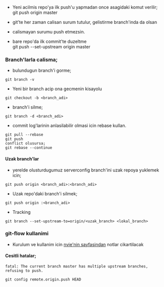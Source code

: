* Yeni acilmis repo'ya ilk push'u yapmadan once asagidaki komut verilir;  
git push origin master  

* git'te her zaman calisan surum tutulur, gelistirme branch'inda da olsan  
* calismayan surumu push etmezsin.  

* bare repo'da ilk commit'te duzeltme  
git push --set-upstream origin master  

### Branch'larla calisma;
* bulundugun branch'i gorme;
```
git branch -v
```
* Yeni bir branch acip ona gecmenin kisayolu
```
git checkout -b <branch_adi>
```
* branch'i silme;
```
git branch -d <branch_adi>
```
* commit log'larinin anlasilabilir olmasi icin rebase kullan.
```
git pull --rebase  
git push  
conflict olusursa;  
git rebase --continue  
```
#### Uzak branch'lar
* yerelde olusturdugumuz serverconfig branch'ini uzak repoya yuklemek icin;
```
git push origin <branch_adi>:<branch_adi>
```
* Uzak repo'daki branch'i silmek;
```
git push origin :<branch_adi>
```

* Tracking
```
git branch --set-upstream-to=origin/<uzak_branch> <lokal_branch>
```

### git-flow kullanimi
* Kurulum ve kullanim icin [nvie'nin
sayfasindan](https://github.com/nvie/gitflow) notlar cikartilacak

#### Cesitli hatalar;
`fatal: The current branch master has multiple upstream branches, refusing to
push.`  
```
git config remote.origin.push HEAD  

```

